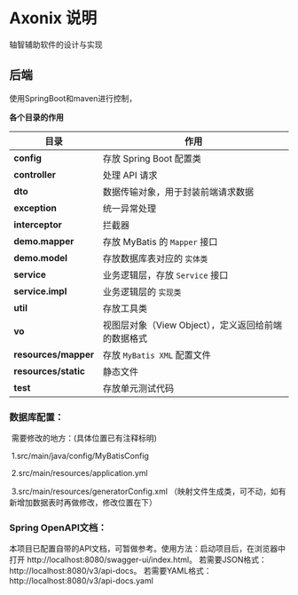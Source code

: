 # Axonix 说明
轴智辅助软件的设计与实现

## 后端

使用SpringBoot和maven进行控制，

**各个目录的作用**

| 目录                 | 作用                                                |
| -------------------- | --------------------------------------------------- |
| **config**           | 存放 Spring Boot 配置类                             |
| **controller**       | 处理 API 请求                                       |
| **dto**              | 数据传输对象，用于封装前端请求数据                  |
| **exception**        | 统一异常处理                                        |
| **interceptor**      | 拦截器                                              |
| **demo.mapper**      | 存放 MyBatis 的 `Mapper` 接口                       |
| **demo.model**       | 存放数据库表对应的 `实体类`                         |
| **service**          | 业务逻辑层，存放 `Service` 接口                     |
| **service.impl**     | 业务逻辑层的 `实现类`                               |
| **util**             | 存放工具类                                          |
| **vo**               | 视图层对象（View Object），定义返回给前端的数据格式 |
| **resources/mapper** | 存放 `MyBatis XML` 配置文件                         |
| **resources/static** | 静态文件                                            |
| **test**             | 存放单元测试代码                                    |

### 数据库配置：

​	需要修改的地方：(具体位置已有注释标明)

​	1.src/main/java/config/MyBatisConfig

​	2.src/main/resources/application.yml

​	3.src/main/resources/generatorConfig.xml （映射文件生成类，可不动，如有新增加数据表时再做修改，修改位置在<!-- 数据库连接配置  （可能需修改）-->下）

### Spring OpenAPI文档：

本项目已配置自带的API文档，可暂做参考。使用方法：启动项目后，在浏览器中打开
http://localhost:8080/swagger-ui/index.html。
若需要JSON格式：
http://localhost:8080/v3/api-docs。
若需要YAML格式：
http://localhost:8080/v3/api-docs.yaml

